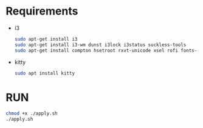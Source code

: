 # Requirements
- i3
  ``` sh
  sudo apt-get install i3
  sudo apt-get install i3-wm dunst i3lock i3status suckless-tools
  sudo apt-get install compton hsetroot rxvt-unicode xsel rofi fonts-noto fonts-mplus xsettingsd lxappearance scrot viewnior pm-utils
  ```
- kitty
  ``` sh
  sudo apt install kitty
  ```

# RUN
``` sh
chmod +x ./apply.sh
./apply.sh
```
